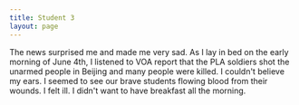 ```yaml
---
title: Student 3
layout: page
---
```

The news surprised me and made me very sad.  As I lay in bed on the early morning of June 4th, I listened to VOA report that the PLA soldiers shot the unarmed people in Beijing and many people were killed.  I couldn't believe my ears.  I seemed to see our brave students flowing blood from their wounds.  I felt ill. I didn't want to have breakfast all the morning.